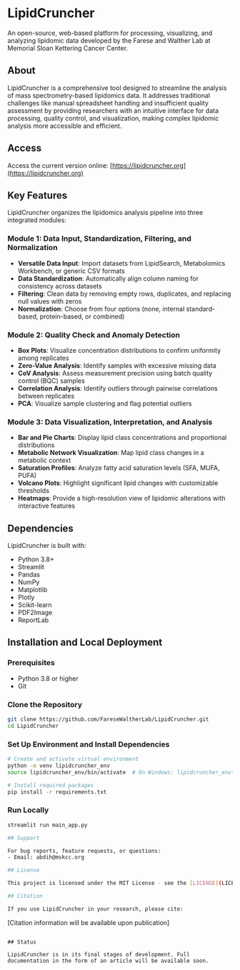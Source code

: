 # LipidCruncher

An open-source, web-based platform for processing, visualizing, and analyzing lipidomic data developed by the Farese and Walther Lab at Memorial Sloan Kettering Cancer Center.

## About

LipidCruncher is a comprehensive tool designed to streamline the analysis of mass spectrometry-based lipidomics data. It addresses traditional challenges like manual spreadsheet handling and insufficient quality assessment by providing researchers with an intuitive interface for data processing, quality control, and visualization, making complex lipidomic analysis more accessible and efficient.

## Access

Access the current version online: [https://lipidcruncher.org](https://lipidcruncher.org)

## Key Features

LipidCruncher organizes the lipidomics analysis pipeline into three integrated modules:

### Module 1: Data Input, Standardization, Filtering, and Normalization
* **Versatile Data Input**: Import datasets from LipidSearch, Metabolomics Workbench, or generic CSV formats
* **Data Standardization**: Automatically align column naming for consistency across datasets
* **Filtering**: Clean data by removing empty rows, duplicates, and replacing null values with zeros
* **Normalization**: Choose from four options (none, internal standard-based, protein-based, or combined)

### Module 2: Quality Check and Anomaly Detection
* **Box Plots**: Visualize concentration distributions to confirm uniformity among replicates
* **Zero-Value Analysis**: Identify samples with excessive missing data
* **CoV Analysis**: Assess measurement precision using batch quality control (BQC) samples
* **Correlation Analysis**: Identify outliers through pairwise correlations between replicates
* **PCA**: Visualize sample clustering and flag potential outliers

### Module 3: Data Visualization, Interpretation, and Analysis
* **Bar and Pie Charts**: Display lipid class concentrations and proportional distributions
* **Metabolic Network Visualization**: Map lipid class changes in a metabolic context
* **Saturation Profiles**: Analyze fatty acid saturation levels (SFA, MUFA, PUFA)
* **Volcano Plots**: Highlight significant lipid changes with customizable thresholds
* **Heatmaps**: Provide a high-resolution view of lipidomic alterations with interactive features

## Dependencies

LipidCruncher is built with:
* Python 3.8+
* Streamlit
* Pandas
* NumPy
* Matplotlib
* Plotly
* Scikit-learn
* PDF2Image
* ReportLab

## Installation and Local Deployment

### Prerequisites
* Python 3.8 or higher
* Git

### Clone the Repository
```bash
git clone https://github.com/FareseWaltherLab/LipidCruncher.git
cd LipidCruncher
```

### Set Up Environment and Install Dependencies
```bash
# Create and activate virtual environment
python -m venv lipidcruncher_env
source lipidcruncher_env/bin/activate  # On Windows: lipidcruncher_env\Scripts\activate

# Install required packages
pip install -r requirements.txt
```

### Run Locally
```bash
streamlit run main_app.py

## Support

For bug reports, feature requests, or questions:
- Email: abdih@mskcc.org

## License

This project is licensed under the MIT License - see the [LICENSE](LICENSE) file for details.

## Citation

If you use LipidCruncher in your research, please cite:
```
[Citation information will be available upon publication]
```

## Status

LipidCruncher is in its final stages of development. Full documentation in the form of an article will be available soon.